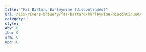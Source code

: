 ```yaml
---
title: "Fat Bastard Barleywine (discontinued)"
url: /six-rivers-brewery/fat-bastard-barleywine-discontinued/
category: 
style: 
abv: 0
ibu: 0
srm: 0
upc: 0
---
```


